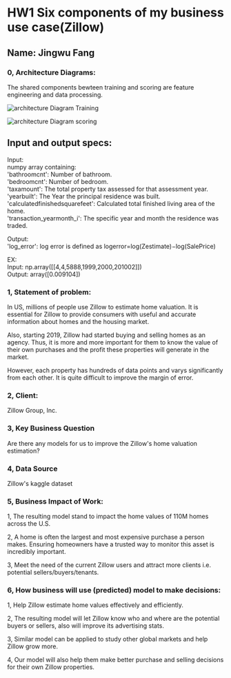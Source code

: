 # HW1 Six components of my business use case(Zillow)

## Name: Jingwu Fang

### 0, Architecture Diagrams:

The shared components bewteen training and scoring are feature engineering and data processing.

![architecture Diagram Training](https://user-images.githubusercontent.com/56213599/76169583-e406ca80-6136-11ea-99b0-ba9486c31a31.png)

![architecture Diagram scoring](https://user-images.githubusercontent.com/56213599/76169599-04368980-6137-11ea-9210-bc188d53b117.png)

## Input and output specs:<br />
Input: <br />
numpy array containing: <br />
'bathroomcnt': Number of bathroom. <br />
'bedroomcnt': Number of bedroom. <br />
'taxamount': The total property tax assessed for that assessment year. <br />
'yearbuilt': The Year the principal residence was built. <br />
'calculatedfinishedsquarefeet': Calculated total finished living area of the home. <br />
'transaction_yearmonth_i': The specific year and month the residence was traded.  <br />

Output: <br />
'log_error': log error is defined as logerror=log(Zestimate)−log(SalePrice)  <br />

EX: <br />
Input: np.array([[4,4,5888,1999,2000,201002]]) <br />
Output: array([0.009104])  <br />



### 1, Statement of problem:

In US, millions of people use Zillow to estimate home valuation. It is essential for Zillow to provide consumers with useful and accurate information about homes and the housing market.

Also, starting 2019, Zillow had started buying and selling homes as an agency. Thus, it is more and more important for them to know the value of their own purchases and the profit these properties will generate in the market.

However, each property has hundreds of data points and varys significantly from each other. It is quite difficult to improve the margin of error. 

### 2, Client:

Zillow Group, Inc.

### 3, Key Business Question

Are there any models for us to improve the Zillow's home valuation estimation?

### 4, Data Source

Zillow's kaggle dataset

### 5, Business Impact of Work:

1, The resulting model stand to impact the home values of 110M homes across the U.S.

2, A home is often the largest and most expensive purchase a person makes. Ensuring homeowners have a trusted way to monitor this asset is incredibly important. 

3, Meet the need of the current Zillow users and attract more clients i.e. potential sellers/buyers/tenants.


### 6, How business will use (predicted) model to make decisions:

1, Help Zillow estimate home values effectively and efficiently.

2, The resulting model will let Zillow know who and where are the potential buyers or sellers, also will improve its advertising stats.

3, Similar model can be applied to study other global markets and help Zillow grow more.

4, Our model will also help them make better purchase and selling decisions for their own Zillow properties.



